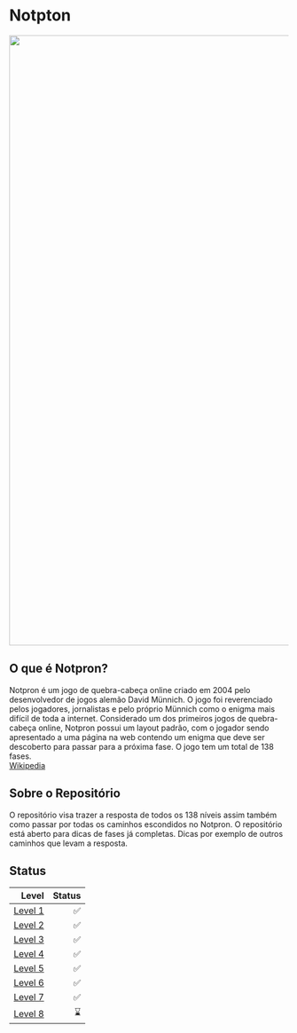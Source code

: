 # Notpton
<div align="center">
  <img src="https://hsto.org/getpro/habr/post_images/908/077/2ab/9080772aba984770c1dca950eba3c2a2.jpg" width="1100px">
</div>

## O que é Notpron?
Notpron é um jogo de quebra-cabeça online criado em 2004 pelo desenvolvedor de jogos alemão David Münnich. O jogo foi reverenciado pelos jogadores, jornalistas e pelo próprio Münnich como o enigma mais difícil de toda a internet. Considerado um dos primeiros jogos de quebra-cabeça online, Notpron possui um layout padrão, com o jogador sendo apresentado a uma página na web contendo um enigma que deve ser descoberto para passar para a próxima fase. O jogo tem um total de 138 fases.
<br>
<a href="https://pt.wikipedia.org/wiki/Notpron">Wikipedia</a>

## Sobre o Repositório
O repositório visa trazer a resposta de todos os 138 níveis assim também como passar por todas os caminhos escondidos no Notpron. O repositório está aberto para dicas de fases já completas. Dicas por exemplo de outros caminhos que levam a resposta.

## Status
| Level                                                         | Status  |
|--------------------------------------------------------------:|--------:|
| <a href="http://notpron.org/notpron/levelone.htm">Level 1</a> | ✅     |
| <a href="https://pt.wikipedia.org/wiki/Notpron">Level 2</a> | ✅     |
| <a href="https://pt.wikipedia.org/wiki/Notpron">Level 3</a> | ✅     |
| <a href="https://pt.wikipedia.org/wiki/Notpron">Level 4</a> | ✅     |
| <a href="https://pt.wikipedia.org/wiki/Notpron">Level 5</a> | ✅     |
| <a href="https://pt.wikipedia.org/wiki/Notpron">Level 6</a> | ✅     |
| <a href="https://pt.wikipedia.org/wiki/Notpron">Level 7</a> | ✅     |
| <a href="https://pt.wikipedia.org/wiki/Notpron">Level 8</a> | ⌛      |
